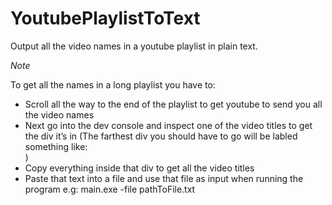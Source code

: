 # YoutubePlaylistToText
Output all the video names in a youtube playlist in plain text.

*Note*

To get all the names in a long playlist you have to:
- Scroll all the way to the end of the playlist to get youtube to send you all the video names
- Next go into the dev console and inspect one of the video titles to get the div it’s in
  (The farthest div you should have to go will be labled something like: <div id="content" class="style-scope ytd-app">)
- Copy everything inside that div to get all the video titles
- Paste that text into a file and use that file as input when running the program e.g:
main.exe -file pathToFile.txt
